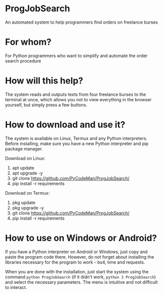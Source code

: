 # ProgJobSearch
An automated system to help programmers find orders on freelance burses

# For whom?
For Python programmers who want to simplify and automate the order search procedure

# How will this help?
The system reads and outputs texts from four freelance burses to the terminal at once, which allows you not to view everything in the browser yourself, but simply press a few buttons.

# How to download and use it?
The system is available on Linux, Termux and any Python interpreters. Before installing, make sure you have a new Python interpreter and pip package manager.

Download on Linux:
1. apt update
2. apt upgrade -y
3. git clone https://github.com/PyCodeMan/ProgJobSearch/
4. pip install -r requirements

Download on Termux:
1. pkg update
2. pkg upgrade -y
3. git clone https://github.com/PyCodeMan/ProgJobSearch/
4. pip install -r requirements

# How to use on Windows or Android?
If you have a Python interpreter on Android or Windows, just copy and paste the program code there. However, do not forget about installing the libraries necessary for the program to work - bs4, time and requests.

When you are done with the installation, just start the system using the command `python ProgJobSearch` (if it didn't work, `python 3 ProgJobSearch`) and select the necessary parameters. The menu is intuitive and not difficult to interact.
